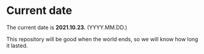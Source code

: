 # Current date

The current date is **2021.10.23.** (YYYY.MM.DD.)

This repository will be good when the world ends, so we will know how long it lasted.